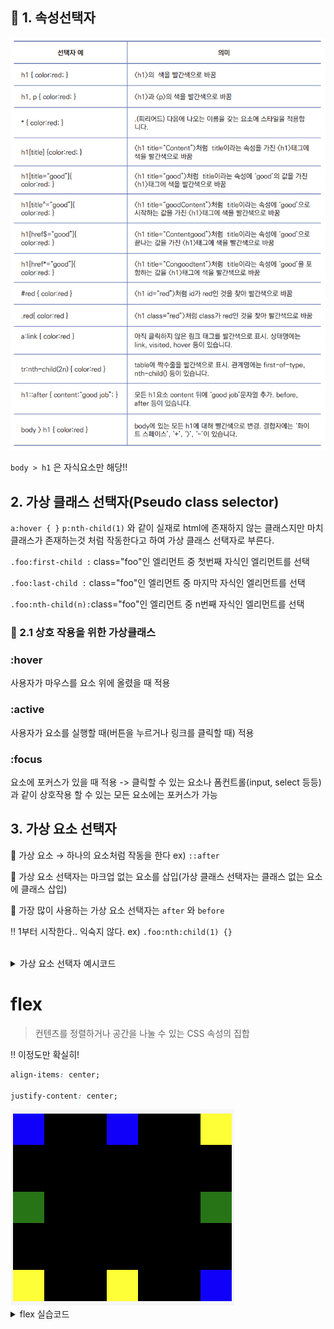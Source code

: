 ## 📌 1. 속성선택자

<img src="selector-list.png">

`body > h1` 은 자식요소만 해당!! <br>

## 2. 가상 클래스 선택자(Pseudo class selector)

`a:hover { }` `p:nth-child(1)` 와 같이 실재로 html에 존재하지 않는 클래스지만 마치 클래스가 존재하는것 처럼 작동한다고 하여 가상 클래스 선택자로 부른다.

`.foo:first-child :` class="foo"인 엘리먼트 중 첫번째 자식인 엘리먼트를 선택

`.foo:last-child :` class="foo"인 엘리먼트 중 마지막 자식인 엘리먼트를 선택

`.foo:nth-child(n):`class="foo"인 엘리먼트 중 n번째 자식인 엘리먼트를 선택 <br>

### 📌 2.1 상호 작용을 위한 가상클래스

### :hover

사용자가 마우스를 요소 위에 올렸을 때 적용 <br>

### :active

사용자가 요소를 실행할 때(버튼을 누르거나 링크를 클릭할 때) 적용 <br>

### :focus

요소에 포커스가 있을 때 적용 -> 클릭할 수 있는 요소나 폼컨트롤(input, select 등등)과 같이 상호작용 할 수 있는 모든 요소에는 포커스가 가능 <br>

## 3. 가상 요소 선택자

🧷 가상 요소 → 하나의 요소처럼 작동을 한다 ex) `::after`

🧷 가상 요소 선택자는 마크업 없는 요소를 삽입(가상 클래스 선택자는 클래스 없는 요소에 클래스 삽입)

🧷 가장 많이 사용하는 가상 요소 선택자는 `after` 와 `before`

‼️ 1부터 시작한다.. 익숙지 않다. ex) `.foo:nth:child(1) {}`

<br>

<details>
<summary>가상 요소 선택자 예시코드</summary>
<div markdown="1">

```html
<!DOCTYPE html>
<html lang="ko">
  <head>
    <title>가상 요소 선택자</title>
    <style>
      p::after {
        content: "cm";
      }
      p::before {
        content: "!!";
      }
    </style>
  </head>
  <body>
    <p>10</p>
  </body>
</html>
```

</div>
</details>

# flex
> 컨텐츠를 정렬하거나 공간을 나눌 수 있는 CSS 속성의 집합

‼️ 이정도만 확실히!
```css
align-items: center;

justify-content: center;
```


<img src="practice1.png">

<details>
<summary> flex 실습코드</summary>
<div markdown="1">


```html
<!DOCTYPE html>
<html lang="ko">
  <head>
    <meta charset="UTF-8" />
    <meta http-equiv="X-UA-Compatible" content="IE=edge" />
    <meta name="viewport" content="width=device-width, initial-scale=1.0" />
    <title></title>
    <style>
      article {
        background-color: black;
        width: 600px;
        height: 600px;
        display: flex;
        justify-content: space-between;
        margin: auto;
      }

      .blue {
        background-color: blue;
      }

      .green {
        background-color: green;
      }

      .yellow {
        background-color: yellow;
      }

      .left_side {
        display: flex;
        justify-content: space-between;
        flex-direction: column;
      }

      .right_side {
        display: flex;
        justify-content: space-between;
        flex-direction: column-reverse;
      }

      .center {
        display: flex;
        justify-content: space-between;
        flex-direction: column;
      }

      .left_side div {
        width: 70px;
        height: 70px;
      }

      .center div {
        width: 70px;
        height: 70px;
      }

      .right_side div {
        width: 70px;
        height: 70px;
      }
    </style>
  </head>
  <body>
    <article>
      <div class="left_side">
        <div class="blue"></div>
        <div class="green"></div>
        <div class="yellow"></div>
      </div>
      <div class="center">
        <div class="blue"></div>
        <div class="yellow"></div>
      </div>
      <div class="right_side">
        <div class="blue"></div>
        <div class="green"></div>
        <div class="yellow"></div>
      </div>
    </article>
  </body>
</html>
```
</div>

<br>

## 📌 유용한 팁

✔️ 포폴 리드미 작성 양식 : https://github.com/paullabkorea/resume-repo
✔️ flex 연습 사이트 https://codepen.io/enxaneta/full/adLPwv
